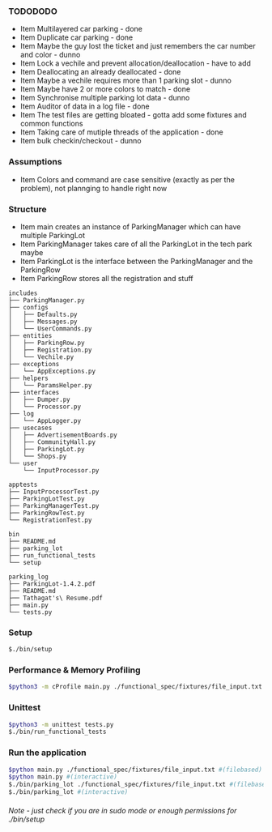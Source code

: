 ### TODODODO

* Item Multilayered car parking - done
* Item Duplicate car parking - done
* Item Maybe the guy lost the ticket and just remembers the car number and color - dunno
* Item Lock a vechile and prevent allocation/deallocation - have to add
* Item Deallocating an already deallocated - done
* Item Maybe a vechile requires more than 1 parking slot - dunno
* Item Maybe have 2 or more colors to match - done
* Item Synchronise multiple parking lot data - dunno
* Item Auditor of data in a log file - done
* Item The test files are getting bloated - gotta add some fixtures and common functions
* Item Taking care of mutiple threads of the application - done
* Item bulk checkin/checkout - dunno

### Assumptions
* Item Colors and command are case sensitive (exactly as per the problem), not plannging to handle right now

### Structure
* Item main creates an instance of ParkingManager which can have multiple ParkingLot 
* Item ParkingManager takes care of all the ParkingLot in the tech park maybe
* Item ParkingLot is the interface between the ParkingManager and the ParkingRow
* Item ParkingRow stores all the registration and stuff

```console
includes
├── ParkingManager.py
├── configs
│   ├── Defaults.py
│   ├── Messages.py
│   └── UserCommands.py
├── entities
│   ├── ParkingRow.py
│   ├── Registration.py
│   └── Vechile.py
├── exceptions
│   └── AppExceptions.py
├── helpers
│   └── ParamsHelper.py
├── interfaces
│   ├── Dumper.py
│   └── Processor.py
├── log
│   └── AppLogger.py
├── usecases
│   ├── AdvertisementBoards.py
│   ├── CommunityHall.py
│   ├── ParkingLot.py
│   └── Shops.py
└── user
    └── InputProcessor.py
    
apptests
├── InputProcessorTest.py
├── ParkingLotTest.py
├── ParkingManagerTest.py
├── ParkingRowTest.py
└── RegistrationTest.py

bin
├── README.md
├── parking_lot
├── run_functional_tests
└── setup

parking_log
├── ParkingLot-1.4.2.pdf
├── README.md
├── Tathagat's\ Resume.pdf
├── main.py
└── tests.py
```
### Setup
```bash
$./bin/setup
```
### Performance & Memory Profiling 
```bash
$python3 -m cProfile main.py ./functional_spec/fixtures/file_input.txt
```
### Unittest 
```bash
$python3 -m unittest tests.py
$./bin/run_functional_tests
```
### Run the application
```bash
$python main.py ./functional_spec/fixtures/file_input.txt #(filebased)
$python main.py #(interactive)
$./bin/parking_lot ./functional_spec/fixtures/file_input.txt #(filebased)
$./bin/parking_lot #(interactive)
```

###### Note - just check if you are in sudo mode or enough permissions for ./bin/setup